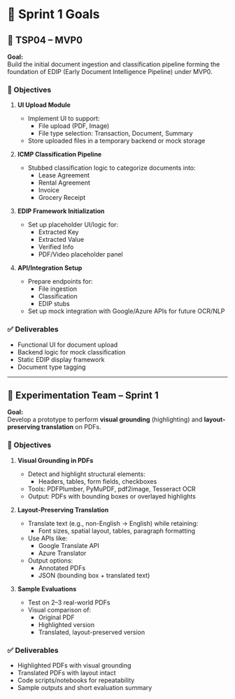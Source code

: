 # 🚀 Sprint 1 Goals

## 📌 TSP04 – MVP0

**Goal:**  
Build the initial document ingestion and classification pipeline forming the foundation of EDIP (Early Document Intelligence Pipeline) under MVP0.

### 🎯 Objectives

1. **UI Upload Module**
   - Implement UI to support:
     - File upload (PDF, Image)
     - File type selection: Transaction, Document, Summary
   - Store uploaded files in a temporary backend or mock storage

2. **ICMP Classification Pipeline**
   - Stubbed classification logic to categorize documents into:
     - Lease Agreement
     - Rental Agreement
     - Invoice
     - Grocery Receipt

3. **EDIP Framework Initialization**
   - Set up placeholder UI/logic for:
     - Extracted Key
     - Extracted Value
     - Verified Info
     - PDF/Video placeholder panel

4. **API/Integration Setup**
   - Prepare endpoints for:
     - File ingestion
     - Classification
     - EDIP stubs
   - Set up mock integration with Google/Azure APIs for future OCR/NLP

### ✅ Deliverables

- Functional UI for document upload
- Backend logic for mock classification
- Static EDIP display framework
- Document type tagging
---

## 🔬 Experimentation Team – Sprint 1

**Goal:**  
Develop a prototype to perform **visual grounding** (highlighting) and **layout-preserving translation** on PDFs.

### 🎯 Objectives

1. **Visual Grounding in PDFs**
   - Detect and highlight structural elements:
     - Headers, tables, form fields, checkboxes
   - Tools: PDFPlumber, PyMuPDF, pdf2image, Tesseract OCR
   - Output: PDFs with bounding boxes or overlayed highlights

2. **Layout-Preserving Translation**
   - Translate text (e.g., non-English → English) while retaining:
     - Font sizes, spatial layout, tables, paragraph formatting
   - Use APIs like:
     - Google Translate API
     - Azure Translator
   - Output options:
     - Annotated PDFs
     - JSON (bounding box + translated text)

3. **Sample Evaluations**
   - Test on 2–3 real-world PDFs
   - Visual comparison of:
     - Original PDF
     - Highlighted version
     - Translated, layout-preserved version

### ✅ Deliverables

- Highlighted PDFs with visual grounding
- Translated PDFs with layout intact
- Code scripts/notebooks for repeatability
- Sample outputs and short evaluation summary
